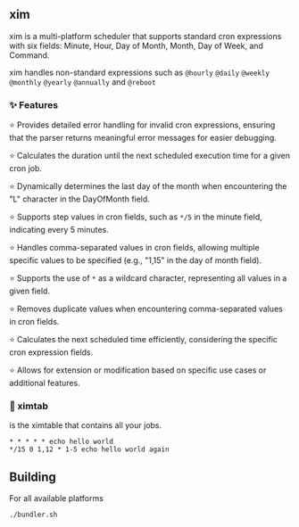 ## xim

xim is a multi-platform scheduler that supports standard cron expressions with six fields: Minute, Hour, Day of Month, Month, Day of Week, and Command.

xim handles non-standard expressions such as `@hourly` `@daily` `@weekly` `@monthly` `@yearly` `@annually` and `@reboot`

### ✨ Features
⭐ Provides detailed error handling for invalid cron expressions, ensuring that the parser returns meaningful error messages for easier debugging.

⭐ Calculates the duration until the next scheduled execution time for a given cron job.

⭐ Dynamically determines the last day of the month when encountering the "L" character in the DayOfMonth field.

⭐ Supports step values in cron fields, such as `*/5` in the minute field, indicating every 5 minutes.

⭐ Handles comma-separated values in cron fields, allowing multiple specific values to be specified (e.g., "1,15" in the day of month field).

⭐ Supports the use of `*` as a wildcard character, representing all values in a given field.

⭐ Removes duplicate values when encountering comma-separated values in cron fields.

⭐ Calculates the next scheduled time efficiently, considering the specific cron expression fields.

⭐ Allows for extension or modification based on specific use cases or additional features.

### 📝 ximtab
is the ximtable that contains all your jobs.
```
* * * * * echo hello world
*/15 0 1,12 * 1-5 echo hello world again
```

## Building
For all available platforms
```
./bundler.sh
```